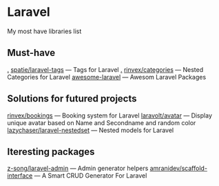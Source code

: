 # Laravel
My most have libraries list

## Must-have 

[.](.)
[spatie/laravel-tags](https://github.com/spatie/laravel-tags) — Tags for Laravel
[.](.)
[rinvex/categories](https://github.com/rinvex/categories) — Nested Categories for Laravel
[awesome-laravel](https://github.com/chiraggude/awesome-laravel) — Awesom Laravel Packages


## Solutions for futured projects

[rinvex/bookings](https://github.com/rinvex/bookings) — Booking system for Laravel
[laravolt/avatar](https://github.com/laravolt/avatar) — Display unique avatar based on Name and Secondname and random color
[lazychaser/laravel-nestedset](https://github.com/lazychaser/laravel-nestedset) — Nested models for Laravel

## Iteresting packages

[z-song/laravel-admin](https://github.com/z-song/laravel-admin) — Admin generator helpers
[amranidev/scaffold-interface](https://github.com/amranidev/scaffold-interface) — A Smart CRUD Generator For Laravel
[]()
[]()
[]()
[]()
[]()
[]()
